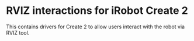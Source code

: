 # RVIZ interactions for iRobot Create 2

This contains drivers for Create 2 to allow users interact with the robot via RVIZ tool.
